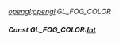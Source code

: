 _[opengl](../../modules/opengl/opengl-module.md):[opengl](../../modules/opengl/opengl-module.md).GL\_FOG\_COLOR_
##### Const GL\_FOG\_COLOR:[Int](../../modules/wonkey/wonkey-types-int.md)
